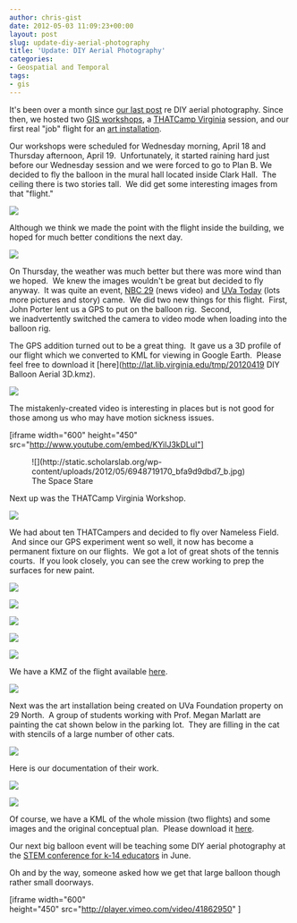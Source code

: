```yaml
---
author: chris-gist
date: 2012-05-03 11:09:23+00:00
layout: post
slug: update-diy-aerial-photography
title: 'Update: DIY Aerial Photography'
categories:
- Geospatial and Temporal
tags:
- gis
---
```


It's been over a month since [our last post](https://www.scholarslab.org/geospatial-and-temporal/diy-aerial-photography/) re DIY aerial photography. Since then, we hosted two [GIS workshops](http://www.lib.virginia.edu/scholarslab/resources/class/Spring2012GIS/), a [THATCamp Virginia](http://virginia2012.thatcamp.org/) session, and our first real "job" flight for an [art installation](http://www.virginia.edu/uvatoday/newsRelease.php?id=17953).

Our workshops were scheduled for Wednesday morning, April 18 and Thursday afternoon, April 19.  Unfortunately, it started raining hard just before our Wednesday session and we were forced to go to Plan B. We decided to fly the balloon in the mural hall located inside Clark Hall.  The ceiling there is two stories tall.  We did get some interesting images from that "flight."

![](http://static.scholarslab.org/wp-content/uploads/2012/05/IMG_3010-1024x768.jpg)

Although we think we made the point with the flight inside the building, we hoped for much better conditions the next day.

![](http://static.scholarslab.org/wp-content/uploads/2012/05/6948722440_6a3025776c_b-300x225.jpg)

On Thursday, the weather was much better but there was more wind than we hoped.  We knew the images wouldn't be great but decided to fly anyway.  It was quite an event, [NBC 29](http://www.nbc29.com/story/17590268/uva-students-take-photographic-balloon-to-the-sky) (news video) and [UVa Today](http://www.virginia.edu/uvatoday/newsRelease.php?id=18225) (lots more pictures and story) came.  We did two new things for this flight.  First, John Porter lent us a GPS to put on the balloon rig.  Second, we inadvertently switched the camera to video mode when loading into the balloon rig.

The GPS addition turned out to be a great thing.  It gave us a 3D profile of our flight which we converted to KML for viewing in Google Earth.  Please feel free to download it [here](http://lat.lib.virginia.edu/tmp/20120419 DIY Balloon Aerial 3D.kmz).


![](http://static.scholarslab.org/wp-content/uploads/2012/05/GEscreenShot1.jpg)




The mistakenly-created video is interesting in places but is not good for those among us who may have motion sickness issues.




[iframe width="600" height="450" src="http://www.youtube.com/embed/KYilJ3kDLuI"]




<figure>
  ![](http://static.scholarslab.org/wp-content/uploads/2012/05/6948719170_bfa9d9dbd7_b.jpg)
  <figcaption> The Space Stare</figcaption>
</figure>


Next up was the THATCamp Virginia Workshop.




![](http://static.scholarslab.org/wp-content/uploads/2012/05/20120420-UVA-Alderman-THATCampVA-DIY-Aerial-Workshop-group-1024x768.jpg)




We had about ten THATCampers and decided to fly over Nameless Field.  And since our GPS experiment went so well, it now has become a permanent fixture on our flights.  We got a lot of great shots of the tennis courts.  If you look closely, you can see the crew working to prep the surfaces for new paint.




![](http://static.scholarslab.org/wp-content/uploads/2012/05/IMG_3068-1024x768.jpg)




![](http://static.scholarslab.org/wp-content/uploads/2012/05/IMG_3106-1024x768.jpg)




![](http://static.scholarslab.org/wp-content/uploads/2012/05/IMG_3120-1024x768.jpg)




![](http://static.scholarslab.org/wp-content/uploads/2012/05/IMG_3137-1024x768.jpg)




![](http://static.scholarslab.org/wp-content/uploads/2012/05/20120420-UVA-THATCampVA-John-Porter-balloon-768x1024.jpg)




We have a KMZ of the flight available [here](http://people.virginia.edu/~dcg6b/THATCampVA.kmz).




![](http://static.scholarslab.org/wp-content/uploads/2012/05/THATCamp.jpg)




Next was the art installation being created on UVa Foundation property on 29 North.  A group of students working with Prof. Megan Marlatt are painting the cat shown below in the parking lot.  They are filling in the cat with stencils of a large number of other cats.




![](http://static.scholarslab.org/wp-content/uploads/2012/05/6976145902_d810d3eaf5_b.jpg)




Here is our documentation of their work.




![](http://static.scholarslab.org/wp-content/uploads/2012/05/6976147874_138445fffa_b.jpg)




![](http://static.scholarslab.org/wp-content/uploads/2012/05/7122232509_3d21486fda_b.jpg)




Of course, we have a KML of the whole mission (two flights) and some images and the original conceptual plan.  Please download it [here](http://people.virginia.edu/~dcg6b/Studio%20Art.kmz).




Our next big balloon event will be teaching some DIY aerial photography at the [STEM conference for k-14 educators](http://www.isat.jmu.edu/stem/workshop12.html) in June.




Oh and by the way, someone asked how we get that large balloon though rather small doorways.




[iframe width="600" height="450" src="http://player.vimeo.com/video/41862950" ]
